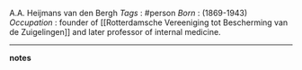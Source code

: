 A.A. Heijmans van den Bergh
*Tags* : #person 
*Born* : (1869-1943)
*Occupation* : founder of [[Rotterdamsche Vereeniging tot Bescherming van de Zuigelingen]] and later professor of internal medicine.

---
**notes**